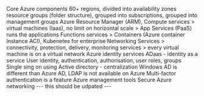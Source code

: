 Core Azure components
    60+ regions, divided into availability zones
    resource groups (folder structure), grouped into subscriptions, grouped
    into management groups 
    Azure Resource Manager (ARM), 
    Compute services
        > virtual machines (Iaas), no limit on horizontal scale
        > App Services (PaaS) runs the applications Functions services 
        > Containers (Azure container Instance ACI), Kubenetes for enterprise
    Networking Services
        > connectivity, protection, delivery, monitoring services
        > every virtual machine is on a virtual network
Azure identity services
    ADaas - identity as a service
    User identity, authentication, authorisation, user roles, groups
    Single sing on using Active directory - centralization
    Windows AD is different than Azure AD, LDAP is not available on Azure
    Multi-factor authentication is a feature
Azure management tools
Secure Azure networking
--- this should be udpated ---

